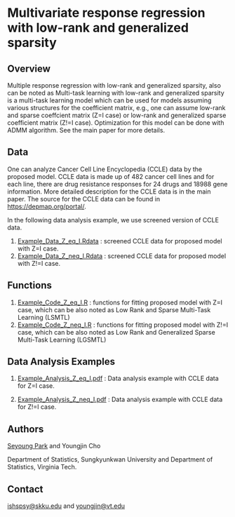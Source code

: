 # Multivariate response regression with low-rank and generalized sparsity

## Overview

Multiple response regression with low-rank and generalized sparsity, also can be noted as Multi-task learning with low-rank and generalized sparsity is a multi-task learning model which can be used for models assuming various structures for the coefficient matrix, e.g., one can assume low-rank and sparse coeffcient matrix (Z=I case) or low-rank and generalized sparse coefficient matrix (Z!=I case). Optimization for this model can be done with ADMM algorithm. See the main paper for more details.

## Data

One can analyze Cancer Cell Line Encyclopedia (CCLE) data by the proposed model. CCLE data is made up of 482 cancer cell lines and for each line, there are drug resistance responses for 24 drugs and 18988 gene information. More detailed description for the CCLE data is in the main paper. The source for the CCLE data can be found in https://depmap.org/portal/.

In the following data analysis example, we use screened version of CCLE data. 

1. [Example_Data_Z_eq_I.Rdata](https://github.com/Stat-Y/Multivariate-response-regression-with-low-rank-and-generalizd-sparsity/blob/main/Example_Data_Z_eq_I.Rdata) : screened CCLE data for proposed model with Z=I case.
2. [Example_Data_Z_neq_I.Rdata](https://github.com/Stat-Y/Multivariate-response-regression-with-low-rank-and-generalizd-sparsity/blob/main/Example_Data_Z_neq_I.Rdata) : screened CCLE data for proposed model with Z!=I case.

## Functions

1. [Example_Code_Z_eq_I.R](https://github.com/Stat-Y/Multivariate-response-regression-with-low-rank-and-generalizd-sparsity/blob/main/Example_Code_Z_eq_I.R) : functions for fitting proposed model with Z=I case, which can be also noted as Low Rank and Sparse Multi-Task Learning (LSMTL)
2. [Example_Code_Z_neq_I.R](https://github.com/Stat-Y/Multivariate-response-regression-with-low-rank-and-generalizd-sparsity/blob/main/Example_Code_Z_neq_I.R) : functions for fitting proposed model with Z!=I case, which can be also noted as Low Rank and Generalized Sparse Multi-Task Learning (LGSMTL)

## Data Analysis Examples

1. [Example_Analysis_Z_eq_I.pdf](https://github.com/Stat-Y/Multivariate-response-regression-with-low-rank-and-generalizd-sparsity/blob/main/Example_Analysis_Z_eq_I.pdf) : Data analysis example with CCLE data for Z=I case.

1. [Example_Analysis_Z_neq_I.pdf](https://github.com/Stat-Y/Multivariate-response-regression-with-low-rank-and-generalizd-sparsity/blob/main/Example_Analysis_Z_eq_I.pdf) : Data analysis example with CCLE data for Z!=I case.

## Authors
[Seyoung Park](https://sites.google.com/view/seyoungpark/home) and Youngjin Cho

Department of Statistics, Sungkyunkwan University and Department of Statistics, Virginia Tech.

## Contact

ishspsy@skku.edu and youngjin@vt.edu
